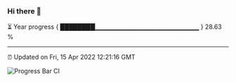 ### Hi there 👋

⏳ Year progress { ████████▁▁▁▁▁▁▁▁▁▁▁▁▁▁▁▁▁▁▁▁▁▁ } 28.63 %

---

⏰ Updated on Fri, 15 Apr 2022 12:21:16 GMT

![Progress Bar CI](https://github.com/liununu/liununu/workflows/Progress%20Bar%20CI/badge.svg)
